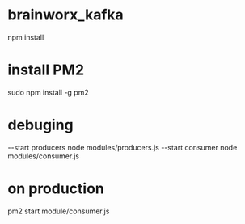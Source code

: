 # brainworx_kafka
npm install

# install PM2
sudo npm install -g pm2


# debuging
--start producers
node modules/producers.js
--start consumer
node modules/consumer.js

# on production
pm2 start module/consumer.js